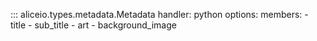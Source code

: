 ::: aliceio.types.metadata.Metadata
    handler: python
    options:
      members:
        - title
        - sub_title
        - art
        - background_image
